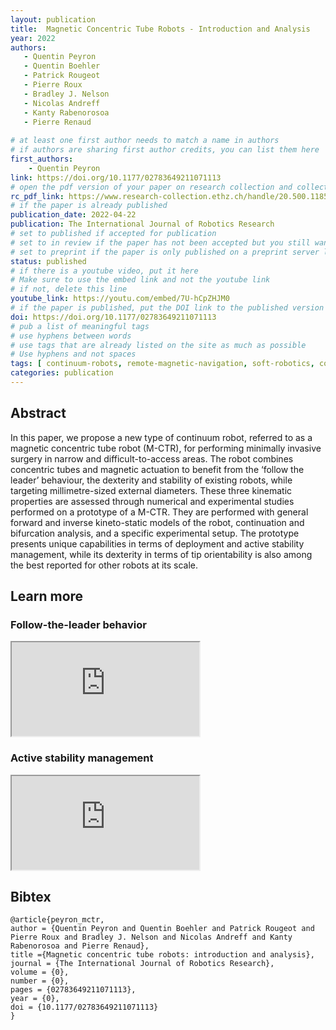 ```yaml
---
layout: publication
title:  Magnetic Concentric Tube Robots - Introduction and Analysis
year: 2022 
authors: 
   - Quentin Peyron
   - Quentin Boehler
   - Patrick Rougeot
   - Pierre Roux
   - Bradley J. Nelson
   - Nicolas Andreff
   - Kanty Rabenorosoa
   - Pierre Renaud
   
# at least one first author needs to match a name in authors
# if authors are sharing first author credits, you can list them here
first_authors: 
    - Quentin Peyron
link: https://doi.org/10.1177/02783649211071113
# open the pdf version of your paper on research collection and collect the link there
rc_pdf_link: https://www.research-collection.ethz.ch/handle/20.500.11850/543633
# if the paper is already published
publication_date: 2022-04-22
publication: The International Journal of Robotics Research
# set to published if accepted for publication
# set to in review if the paper has not been accepted but you still want a web presence for it
# set to preprint if the paper is only published on a preprint server like arxiv
status: published
# if there is a youtube video, put it here
# Make sure to use the embed link and not the youtube link
# if not, delete this line
youtube_link: https://youtu.com/embed/7U-hCpZHJM0
# if the paper is published, put the DOI link to the published version
doi: https://doi.org/10.1177/02783649211071113
# pub a list of meaningful tags
# use hyphens between words
# use tags that are already listed on the site as much as possible
# Use hyphens and not spaces
tags: [ continuum-robots, remote-magnetic-navigation, soft-robotics, concentric-tubes, kinematics]
categories: publication
---
```


## Abstract ##
In this paper, we propose a new type of continuum robot, referred to as a magnetic concentric tube robot (M-CTR), for performing minimally invasive surgery in narrow and difficult-to-access areas. The robot combines concentric tubes and magnetic actuation to benefit from the ‘follow the leader’ behaviour, the dexterity and stability of existing robots, while targeting millimetre-sized external diameters. These three kinematic properties are assessed through numerical and experimental studies performed on a prototype of a M-CTR. They are performed with general forward and inverse kineto-static models of the robot, continuation and bifurcation analysis, and a specific experimental setup. The prototype presents unique capabilities in terms of deployment and active stability management, while its dexterity in terms of tip orientability is also among the best reported for other robots at its scale.

## Learn more ##

### Follow-the-leader behavior ###

<div class="embed-responsive embed-responsive-16by9">
    <iframe class="embed-responsive-item" src="https://www.youtube.com/embed/j8jkCFJ8Tig" allowfullscreen></iframe>
</div>

### Active stability management ###

<div class="embed-responsive embed-responsive-16by9">
    <iframe class="embed-responsive-item" src="https://www.youtube.com/embed/_jOkMESD0ZA" allowfullscreen></iframe>
</div>


## Bibtex ##
~~~
@article{peyron_mctr,
author = {Quentin Peyron and Quentin Boehler and Patrick Rougeot and Pierre Roux and Bradley J. Nelson and Nicolas Andreff and Kanty Rabenorosoa and Pierre Renaud},
title ={Magnetic concentric tube robots: introduction and analysis},
journal = {The International Journal of Robotics Research},
volume = {0},
number = {0},
pages = {02783649211071113},
year = {0},
doi = {10.1177/02783649211071113}
}
~~~

